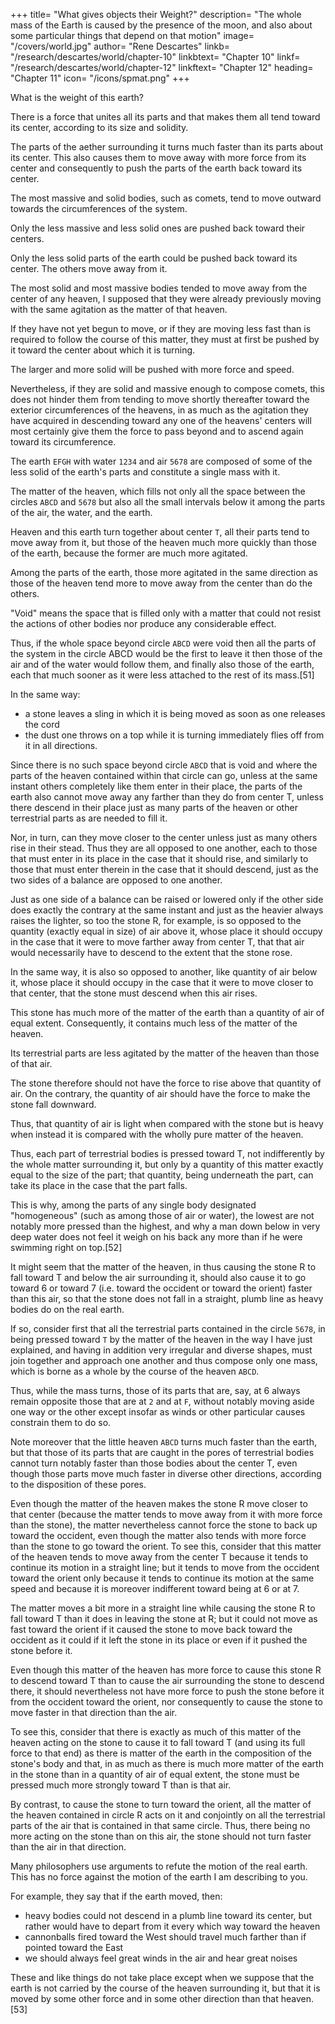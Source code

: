+++
title= "What gives objects their Weight?"
description= "The whole mass of the Earth is caused by the presence of the moon, and also about some particular things that depend on that motion"
image= "/covers/world.jpg"
author= "Rene Descartes"
linkb= "/research/descartes/world/chapter-10"
linkbtext= "Chapter 10"
linkf= "/research/descartes/world/chapter-12"
linkftext= "Chapter 12"
heading= "Chapter 11"
icon= "/icons/spmat.png"
+++

What is the weight of this earth? 

There is a force that unites all its parts and that makes them all tend toward its center, according to its size and solidity.

The parts of the <!-- small heaven --> aether surrounding it turns much faster than its parts about its center. This also causes them to move away with more force from its center and consequently to push the parts of the earth back toward its center.

The most massive and solid bodies, such as comets, tend to move outward towards the circumferences of the system. 

Only the less massive and less solid ones are pushed back toward their centers. 

Only the less solid parts of the earth could be pushed back toward its center. The others move away from it. 

The most solid and most massive bodies tended to move away from the center of any heaven, I supposed that they were already previously moving with the same agitation as the matter of that heaven. 

If they have not yet begun to move, or if they are moving less fast than is required to follow the course of this matter, they must at first be pushed by it toward the center about which it is turning. 

The larger and more solid will be pushed with more force and speed. 

Nevertheless, if they are solid and massive enough to compose comets, this does not hinder them from tending to move shortly thereafter toward the exterior circumferences of the heavens, in as much as the agitation they have acquired in descending toward any one of the heavens' centers will most certainly give them the force to pass beyond and to ascend again toward its circumference.

The earth `EFGH` with water `1234` and air `5678` are composed of some of the less solid of the earth's parts and constitute a single mass with it. 

The matter of the heaven, which fills not only all the space between the circles `ABCD` and `5678` but also all the small intervals below it among the parts of the air, the water, and the earth.

Heaven and this earth turn together about center `T`, all their parts tend to move away from it, but those of the heaven much more quickly than those of the earth, because the former are much more agitated. 

Among the parts of the earth, those more agitated in the same direction as those of the heaven tend more to move away from the center than do the others. 

"Void" means the space that is filled only with a matter that could not resist the actions of other bodies nor produce any considerable effect.

Thus, if the whole space beyond circle `ABCD` were void then all the parts of the system in the circle ABCD would be the first to leave it then those of the air and of the water would follow them, and  finally also those of the earth, each that much sooner as it were less attached to the rest of its mass.[51] 

In the same way:
- a stone leaves a sling in which it is being moved as soon as one releases the cord
- the dust one throws on a top while it is turning immediately flies off from it in all directions.
	
Since there is no such space beyond circle `ABCD` that is void and where the parts of the heaven contained within that circle can go, unless at the same instant others completely like them enter in their place, the parts of the earth also cannot move away any farther than they do from center T, unless there descend in their place just as many parts of the heaven or other terrestrial parts as are needed to fill it. 

Nor, in turn, can they move closer to the center unless just as many others rise in their stead. Thus they are all opposed to one another, each to those that must enter in its place in the case that it should rise, and similarly to those that must enter therein in the case that it should descend, just as the two sides of a balance are opposed to one another. 

Just as one side of a balance can be raised or lowered only if the other side does exactly the contrary at the same instant and just as the heavier always raises the lighter, so too the stone R, for example, is so opposed to the quantity (exactly equal in size) of air above it, whose place it should occupy in the case that it were to move farther away from center T, that that air would necessarily have to descend to the extent that the stone rose.

In the same way, it is also so opposed to another, like quantity of air below it, whose place it should occupy in the case that it were to move closer to that center, that the stone must descend when this air rises.

This stone has much more of the matter of the earth than a quantity of air of equal extent. Consequently, it contains much less of the matter of the heaven. 

Its terrestrial parts are less agitated by the matter of the heaven than those of that air. 

The stone therefore should not have the force to rise above that quantity of air. On the contrary, the quantity of air should have the force to make the stone fall downward. 

Thus, that quantity of air is light when compared with the stone but is heavy when instead it is compared with the wholly pure matter of the heaven. 

Thus, each part of terrestrial bodies is pressed toward T, not indifferently by the whole matter surrounding it, but only by a quantity of this matter exactly equal to the size of the part; that quantity, being underneath the part, can take its place in the case that the part falls. 

This is why, among the parts of any single body designated "homogeneous" (such as among those of air or water), the lowest are not notably more pressed than the highest, and why a man down below in very deep water does not feel it weigh on his back any more than if he were swimming right on top.[52]

It might seem that the matter of the heaven, in thus causing the stone R to fall toward T and below the air surrounding it, should also cause it to go toward 6 or toward 7 (i.e. toward the occident or toward the orient) faster than this air, so that the stone does not fall in a straight, plumb line as heavy bodies do on the real earth. 

If so, consider first that all the terrestrial parts contained in the circle `5678`, in being pressed toward `T` by the matter of the heaven in the way I have just explained, and having in addition very irregular and diverse shapes, must join together and approach one another and thus compose only one mass, which is borne as a whole by the course of the heaven `ABCD`.

Thus, while the mass turns, those of its parts that are, say, at 6 always remain opposite those that are at `2` and at `F`, without notably moving aside one way or the other except insofar as winds or other particular causes constrain them to do so.

Note moreover that the little heaven `ABCD` turns much faster than the earth, but that those of its parts that are caught in the pores of terrestrial bodies cannot turn notably faster than those bodies about the center T, even though those parts move much faster in diverse other directions, according to the disposition of these pores.

Even though the matter of the heaven makes the stone R move closer to that center (because the matter tends to move away from it with more force than the stone), the matter nevertheless cannot force the stone to back up toward the occident, even though the matter also tends with more force than the stone to go toward the orient. To see this, consider that this matter of the heaven tends to move away from the center T because it tends to continue its motion in a straight line; but it tends to move from the occident toward the orient only because it tends to continue its motion at the same speed and because it is moreover indifferent toward being at 6 or at 7.

The matter moves a bit more in a straight line while causing the stone R to fall toward T than it does in leaving the stone at R; but it could not move as fast toward the orient if it caused the stone to move back toward the occident as it could if it left the stone in its place or even if it pushed the stone before it.

Even though this matter of the heaven has more force to cause this stone R to descend toward T than to cause the air surrounding the stone to descend there, it should nevertheless not have more force to push the stone before it from the occident toward the orient, nor consequently to cause the stone to move faster in that direction than the air. 

To see this, consider that there is exactly as much of this matter of the heaven acting on the stone to cause it to fall toward T (and using its full force to that end) as there is matter of the earth in the composition of the stone's body and that, in as much as there is much more matter of the earth in the stone than in a quantity of air of equal extent, the stone must be pressed much more strongly toward T than is that air. 

By contrast, to cause the stone to turn toward the orient, all the matter of the heaven contained in circle R acts on it and conjointly on all the terrestrial parts of the air that is contained in that same circle. Thus, there being no more acting on the stone than on this air, the stone should not turn faster than the air in that direction.

Many philosophers use arguments to refute the motion of the real earth. This has no force against the motion of the earth I am describing to you.

For example, they say that if the earth moved, then:
- heavy bodies could not descend in a plumb line toward its center, but rather would have to depart from it every which way toward the heaven
- cannonballs fired toward the West should travel much farther than if pointed toward the East
- we should always feel great winds in the air and hear great noises

These and like things do not take place except when we suppose that the earth is not carried by the course of the heaven surrounding it, but that it is moved by some other force and in some other direction than that heaven.[53]
